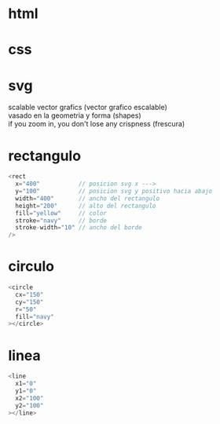 # html
# css
# svg
scalable vector grafics (vector grafico escalable)   
vasado en la geometria y forma (shapes)   
if you zoom in, you don't lose any crispness (frescura)

# rectangulo
```javascript
<rect
  x="400"           // posicion svg x --->
  y="100"           // posicion svg y positivo hacia abajo
  width="400"       // ancho del rectangulo
  height="200"      // alto del rectangulo
  fill="yellow"     // color
  stroke="navy"     // borde
  stroke-width="10" // ancho del borde
/>
```
# circulo
```javascript
<circle
  cx="150"
  cy="150"
  r="50"
  fill="navy"
></circle>
```
# linea
```javascript
<line
  x1="0"
  y1="0"
  x2="100"
  y2="100"
></line>
```